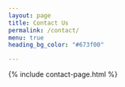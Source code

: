 ```yaml
---
layout: page
title: Contact Us
permalink: /contact/
menu: true
heading_bg_color: "#673f00"

---
```

<!-- {% include header.html heading="Contact Us" %}
{% include contact-heading.html %} -->
{% include contact-page.html %}
